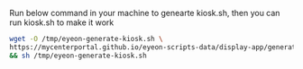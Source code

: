 Run below command in your machine to genearte kiosk.sh, then you can run kiosk.sh to make it work
```sh
wget -O /tmp/eyeon-generate-kiosk.sh \
https://mycenterportal.github.io/eyeon-scripts-data/display-app/generate-kiosk.sh \
&& sh /tmp/eyeon-generate-kiosk.sh
```